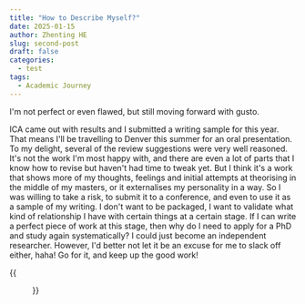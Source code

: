 ```yaml
---
title: "How to Describe Myself?"
date: 2025-01-15
author: Zhenting HE
slug: second-post
draft: false
categories:
  - test
tags:
  - Academic Journey
---
```


I'm not perfect or even flawed, but still moving forward with gusto.

ICA came out with results and I submitted a writing sample for this year. That means I'll be travelling to Denver this summer for an oral presentation. To my delight, several of the review suggestions were very well reasoned. It's not the work I'm most happy with, and there are even a lot of parts that I know how to revise but haven't had time to tweak yet. But I think it's a work that shows more of my thoughts, feelings and initial attempts at theorising in the middle of my masters, or it externalises my personality in a way. So I was willing to take a risk, to submit it to a conference, and even to use it as a sample of my writing. I don't want to be packaged, I want to validate what kind of relationship I have with certain things at a certain stage. If I can write a perfect piece of work at this stage, then why do I need to apply for a PhD and study again systematically? I could just become an independent researcher. However, I'd better not let it be an excuse for me to slack off either, haha! Go for it, and keep up the good work!

{{<figure src="/images/2025-01-15.jpg" title="See you in Denver in 2025!" width="360">}}